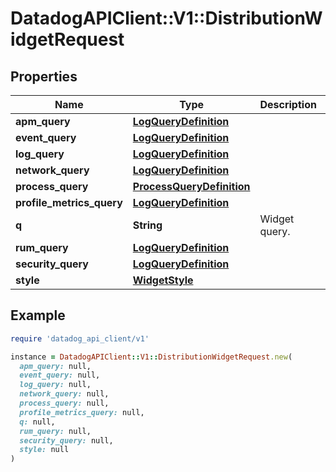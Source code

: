# DatadogAPIClient::V1::DistributionWidgetRequest

## Properties

| Name | Type | Description | Notes |
| ---- | ---- | ----------- | ----- |
| **apm_query** | [**LogQueryDefinition**](LogQueryDefinition.md) |  | [optional] |
| **event_query** | [**LogQueryDefinition**](LogQueryDefinition.md) |  | [optional] |
| **log_query** | [**LogQueryDefinition**](LogQueryDefinition.md) |  | [optional] |
| **network_query** | [**LogQueryDefinition**](LogQueryDefinition.md) |  | [optional] |
| **process_query** | [**ProcessQueryDefinition**](ProcessQueryDefinition.md) |  | [optional] |
| **profile_metrics_query** | [**LogQueryDefinition**](LogQueryDefinition.md) |  | [optional] |
| **q** | **String** | Widget query. | [optional] |
| **rum_query** | [**LogQueryDefinition**](LogQueryDefinition.md) |  | [optional] |
| **security_query** | [**LogQueryDefinition**](LogQueryDefinition.md) |  | [optional] |
| **style** | [**WidgetStyle**](WidgetStyle.md) |  | [optional] |

## Example

```ruby
require 'datadog_api_client/v1'

instance = DatadogAPIClient::V1::DistributionWidgetRequest.new(
  apm_query: null,
  event_query: null,
  log_query: null,
  network_query: null,
  process_query: null,
  profile_metrics_query: null,
  q: null,
  rum_query: null,
  security_query: null,
  style: null
)
```

